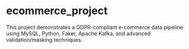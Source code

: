 # ecommerce_project
This project demonstrates a GDPR-compliant e-commerce data pipeline using MySQL, Python, Faker, Apache Kafka, and advanced validation/masking techniques.
